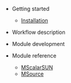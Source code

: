 - Getting started
  - [Installation](install.md)

- Workflow description

- Module development

- Module reference
  - [MScalarSUN](mscalarsun.md)
  - [MSource](msource.md)
